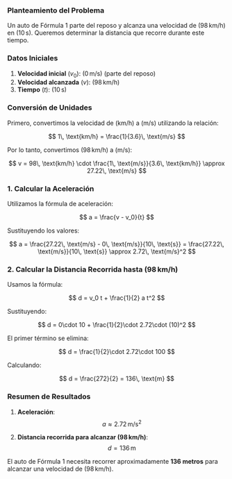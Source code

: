 ### Planteamiento del Problema

Un auto de Fórmula 1 parte del reposo y alcanza una velocidad de $(98\, \text{km/h})$ en $(10\, \text{s})$. Queremos determinar la distancia que recorre durante este tiempo.

### Datos Iniciales

1. **Velocidad inicial** $(v_0)$: $(0\, \text{m/s})$ (parte del reposo)
2. **Velocidad alcanzada** $(v)$: $(98\, \text{km/h})$
3. **Tiempo** $(t)$: $(10\, \text{s})$

### Conversión de Unidades

Primero, convertimos la velocidad de $(\text{km/h})$ a $(\text{m/s})$ utilizando la relación:

$$
1\, \text{km/h} = \frac{1}{3.6}\, \text{m/s}
$$

Por lo tanto, convertimos $(98\, \text{km/h})$ a $(\text{m/s})$:

$$
v = 98\, \text{km/h} \cdot \frac{1\, \text{m/s}}{3.6\, \text{km/h}} \approx 27.22\, \text{m/s}
$$

### 1. Calcular la Aceleración

Utilizamos la fórmula de aceleración:

$$
a = \frac{v - v_0}{t}
$$

Sustituyendo los valores:

$$
a = \frac{27.22\, \text{m/s} - 0\, \text{m/s}}{10\, \text{s}} = \frac{27.22\, \text{m/s}}{10\, \text{s}} \approx 2.72\, \text{m/s}^2
$$

### 2. Calcular la Distancia Recorrida hasta $(98\, \text{km/h})$

Usamos la fórmula:

$$
d = v_0 t + \frac{1}{2} a t^2
$$

Sustituyendo:

$$
d = 0\cdot 10 + \frac{1}{2}\cdot 2.72\cdot (10)^2
$$

El primer término se elimina:

$$
d = \frac{1}{2}\cdot 2.72\cdot 100
$$

Calculando:

$$
d = \frac{272}{2} = 136\, \text{m}
$$

### Resumen de Resultados

1. **Aceleración**: 
   $$
   a \approx 2.72\, \text{m/s}^2
   $$

2. **Distancia recorrida para alcanzar $(98\, \text{km/h})$**: 
   $$
   d = 136\, \text{m}
   $$



El auto de Fórmula 1 necesita recorrer aproximadamente **136 metros** para alcanzar una velocidad de $(98\, \text{km/h})$.